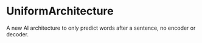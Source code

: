 # UniformArchitecture
A new AI architecture to only predict words after a sentence, no encoder or decoder.
